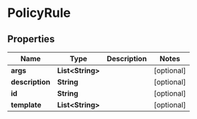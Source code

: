 # PolicyRule

## Properties
Name | Type | Description | Notes
------------ | ------------- | ------------- | -------------
**args** | **List&lt;String&gt;** |  |  [optional]
**description** | **String** |  |  [optional]
**id** | **String** |  |  [optional]
**template** | **List&lt;String&gt;** |  |  [optional]
